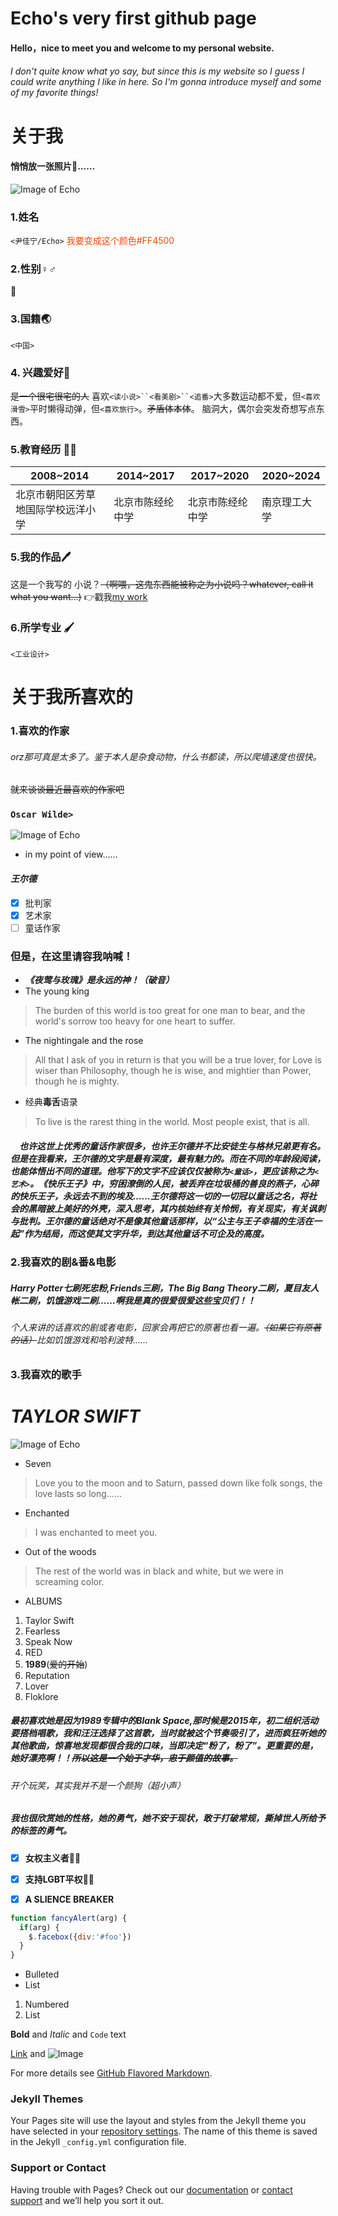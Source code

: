 # Echo's very first github page
#### Hello，nice to meet you and welcome to my personal website.
###### I don't quite know what yo say, but since this is my website so I guess I could write anything I like in here. So I'm gonna introduce myself and some of my favorite things!

# **关于我**
#### 悄悄放一张照片:eyes:……
![Image of Echo](https://Echo19891213.github.io/echo19891213/Echo's%20photo.jpg)

### 1.姓名
`<尹佳宁/Echo>`
<font color="#FF4500">我要变成这个颜色#FF4500</font>

### 2.性别♀️♂️
:woman:

### 3.国籍:earth_asia:
`<中国>`
### 4. 兴趣爱好:sparkling_heart:
~~是一个很宅很宅的人~~ 
喜欢`<读小说>``<看美剧>``<追番>`大多数运动都不爱，但`<喜欢滑雪>`平时懒得动弹，但`<喜欢旅行>`。~~矛盾体本体~~。
脑洞大，偶尔会突发奇想写点东西。
### 5.教育经历	:student:

2008~2014 | 2014~2017 | 2017~2020 | 2020~2024
--------- | --------- | --------- | ---------
北京市朝阳区芳草地国际学校远洋小学 | 北京市陈经纶中学 | 北京市陈经纶中学 | 南京理工大学


### 5.我的作品:pen:
这是一个我写的
小说？~~（啊喂，这鬼东西能被称之为小说吗？whatever, call it what you want...)~~
:point_right:戳我[my work](https://www.lofter.com/blog/echo024167)










### 6.所学专业	:paintbrush:
`<工业设计>`
# **关于我所喜欢的**
### 1.喜欢的作家
###### orz那可真是太多了。鉴于本人是杂食动物，什么书都读，所以爬墙速度也很快。
~~就来谈谈最近最喜欢的作家吧~~
### `Oscar Wilde>`
![Image of Echo](https://Echo19891213.github.io/echo19891213/timg.jpg)

  - in my point of view……
#### ***王尔德***
- [x] 批判家
- [x] 艺术家
- [ ] 童话作家
### 但是，在这里请容我呐喊！
   -  ***《夜莺与玫瑰》是永远的神！（破音）***
- The young king
> The burden of this world is too great for one man to bear, and the world's sorrow too heavy for one heart to suffer.
- The nightingale and the rose
> All that I ask of you in return is that you will be a true lover, for Love is wiser than Philosophy, though he is wise, and mightier than Power, though he is mighty.
- 经典**毒舌**语录
> To live is the rarest thing in the world. Most people exist, that is all.

##### 　也许这世上优秀的童话作家很多，也许王尔德并不比安徒生与格林兄弟更有名。但是在我看来，王尔德的文字是最有深度，最有魅力的。而在不同的年龄段阅读，也能体悟出不同的道理。他写下的文字不应该仅仅被称为`<童话>`，更应该称之为`<艺术>`。《快乐王子》中，穷困潦倒的人民，被丢弃在垃圾桶的善良的燕子，心碎的快乐王子，永远去不到的埃及……王尔德将这一切的一切冠以童话之名，将社会的黑暗披上美好的外壳，深入思考，其内核始终有关怜悯，有关现实，有关讽刺与批判。王尔德的童话绝对不是像其他童话那样，以“公主与王子幸福的生活在一起”作为结局，而这使其文字升华，到达其他童话不可企及的高度。
### 2.我喜欢的剧&番&电影
##### Harry Potter七刷死忠粉,Friends三刷，The Big Bang Theory二刷，夏目友人帐二刷，饥饿游戏二刷……啊我是真的很爱很爱这些宝贝们！！
###### 个人来讲的话喜欢的剧或者电影，回家会再把它的原著也看一遍。~~（如果它有原著的话）~~比如饥饿游戏和哈利波特……
### 3.我喜欢的歌手
#  ***TAYLOR SWIFT*** 

![Image of Echo](https://Echo19891213.github.io/echo19891213/Taylor.jpg)
- Seven
> Love you to the moon and to Saturn, passed down like folk songs, the love lasts so long……
- Enchanted
> I was enchanted to meet you.
- Out of the woods
> The rest of the world was in black and white, but we were in screaming color.
- ALBUMS
1. Taylor Swift
1. Fearless
1. Speak Now 
1. RED
1. **1989**(~~爱的开始~~)
1. Reputation
1. Lover
1. Floklore
##### 最初喜欢她是因为1989专辑中的Blank Space,那时候是2015年，初二组织活动要搭档唱歌，我和汪汪选择了这首歌，当时就被这个节奏吸引了，进而疯狂听她的其他歌曲，惊喜地发现都很合我的口味，当即决定“粉了，粉了”。更重要的是，她好漂亮啊！！~~所以这是一个始于才华，忠于颜值的故事。~~
###### 开个玩笑，其实我并不是一个颜狗（超小声）
##### 我也很欣赏她的性格，她的勇气，她不安于现状，敢于打破常规，撕掉世人所给予的标签的勇气。
- [x] **女权主义者:dancing_women:**
- [x] **支持LGBT平权:rainbow_flag:**
- [x] **A SLIENCE BREAKER**



```javascript
function fancyAlert(arg) {
  if(arg) {
    $.facebox({div:'#foo'})
  }
}
```





- Bulleted
- List

1. Numbered
2. List

**Bold** and _Italic_ and `Code` text

[Link](url) and ![Image](src)


For more details see [GitHub Flavored Markdown](https://guides.github.com/features/mastering-markdown/).

### Jekyll Themes

Your Pages site will use the layout and styles from the Jekyll theme you have selected in your [repository settings](https://github.com/Echo19891213/echo19891213/settings). The name of this theme is saved in the Jekyll `_config.yml` configuration file.

### Support or Contact

Having trouble with Pages? Check out our [documentation](https://docs.github.com/categories/github-pages-basics/) or [contact support](https://github.com/contact) and we’ll help you sort it out.
